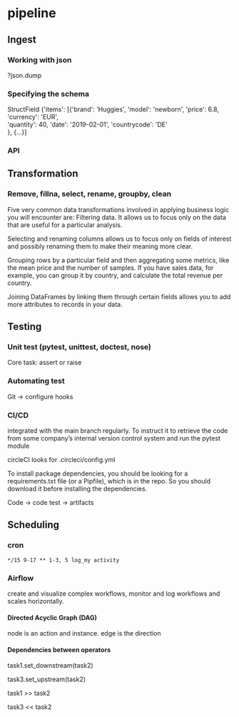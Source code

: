# pipeline

## Ingest
### Working with json
?json.dump


### Specifying the schema
StructField
{'items': [{'brand': 'Huggies',
            'model': 'newborn',
            'price': 6.8,
            'currency': 'EUR',            
            'quantity': 40,
            'date': '2019-02-01',
            'countrycode': 'DE'            
            },
           {…}]
### API

## Transformation
### Remove, fillna, select, rename, groupby, clean
Five very common data transformations involved in applying business logic you will encounter are: Filtering data. It allows us to focus only on the data that are useful for a particular analysis.

Selecting and renaming columns allows us to focus only on fields of interest and possibly renaming them to make their meaning more clear.

Grouping rows by a particular field and then aggregating some metrics, like the mean price and the number of samples. If you have sales data, for example, you can group it by country, and calculate the total revenue per country.

Joining DataFrames by linking them through certain fields allows you to add more attributes to records in your data.

## Testing

### Unit test (pytest, unittest, doctest, nose)
Core task: assert or raise

### Automating test
Git -> configure hooks

### CI/CD
integrated with the main branch regularly. To instruct it to retrieve the code from some company’s internal version control system and run the pytest module

circleCI looks for .circleci/config.yml

To install package dependencies, you should be looking for a requirements.txt file (or a Pipfile), which is in the repo. So you should download it before installing the dependencies.

Code -> code test -> artifacts

## Scheduling

### cron
`*/15 9-17 ** 1-3, 5 log_my activity`

### Airflow
create and visualize complex workflows, monitor and log workflows and scales horizontally. 

#### Directed Acyclic Graph (DAG)
node is an action and instance. edge is the direction

#### Dependencies between operators
task1.set_downstream(task2)

task3.set_upstream(task2)

task1 >> task2

task3 << task2